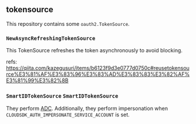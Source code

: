 ## tokensource

This repository contains some `oauth2.TokenSource`.

### `NewAsyncRefreshingTokenSource`

This TokenSource refreshes the token asynchronously to avoid blocking.

refs: https://qiita.com/kazegusuri/items/b6123f9d3e0777d0750c#reusetokensource%E3%81%AF%E3%83%96%E3%83%AD%E3%83%83%E3%82%AF%E3%81%99%E3%82%8B

### `SmartIDTokenSource` `SmartIDTokenSource`

They perform [ADC](https://google.aip.dev/auth/4110).
Additionally, they perform impersonation when `CLOUDSDK_AUTH_IMPERSONATE_SERVICE_ACCOUNT` is set.

